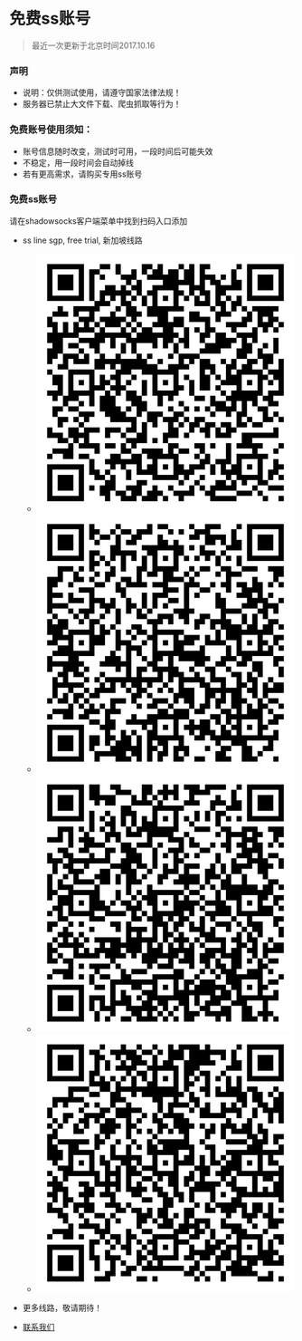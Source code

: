 # 免费ss账号
> 最近一次更新于北京时间2017.10.16

### 声明
- 说明：仅供测试使用，请遵守国家法律法规！
- 服务器已禁止大文件下载、爬虫抓取等行为！


### 免费账号使用须知：
- 账号信息随时改变，测试时可用，一段时间后可能失效
- 不稳定，用一段时间会自动掉线
- 若有更高需求，请购买专用ss账号

### 免费ss账号
 请在shadowsocks客户端菜单中找到扫码入口添加
- ss line sgp, free trial, 新加坡线路
  - <img src="./img/20443574350369fa85d18ef5ad714976.png" />
  - <img src="./img/3e2e25dee67221200d6d1ffea3ce9f6e.png" />
  - <img src="./img/531dfda2ff2ef60d964f09b918bbe809.png" />
  - <img src="./img/e1a7e5009af605977ea7273cda66e4b5.png" />
- 更多线路，敬请期待！

- [联系我们](./联系我们.md)
